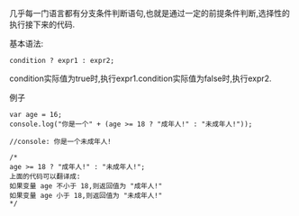 几乎每一门语言都有分支条件判断语句,也就是通过一定的前提条件判断,选择性的执行接下来的代码.

基本语法:

    condition ? expr1 : expr2;

condition实际值为true时,执行expr1.condition实际值为false时,执行expr2.

例子

    var age = 16;
    console.log("你是一个" + (age >= 18 ? "成年人!" : "未成年人!"));

    //console: 你是一个未成年人!

    /*
    age >= 18 ? "成年人!" : "未成年人!";
    上面的代码可以翻译成:
    如果变量 age 不小于 18,则返回值为 "成年人!"
    如果变量 age 小于 18,则返回值为 "未成年人!"
    */